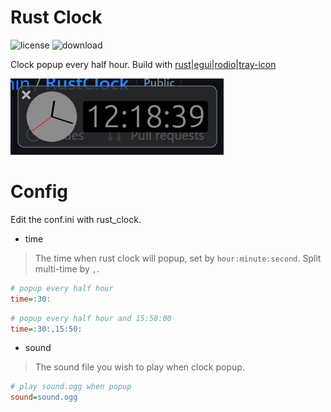 # Rust Clock
![license](https://img.shields.io/badge/license-MIT-red.svg)
![download](https://img.shields.io/github/downloads/hoothin/RustClock/total)

Clock popup every half hour. Build with [rust](https://github.com/rust-lang/rust)|[egui](https://github.com/emilk/egui/)|[rodio](https://github.com/RustAudio/rodio)|[tray-icon](https://github.com/tauri-apps/tray-icon)

![example](pic.png)
# Config
Edit the conf.ini with rust_clock.
+ time
> The time when rust clock will popup, set by `hour:minute:second`. Split multi-time by `,`.
``` ini
# popup every half hour
time=:30:
```
``` ini
# popup every half hour and 15:50:00
time=:30:,15:50:
```
+ sound
> The sound file you wish to play when clock popup.
``` ini
# play sound.ogg when popup
sound=sound.ogg
```
